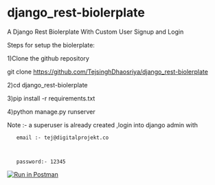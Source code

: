 # django_rest-biolerplate
A Django Rest Biolerplate With Custom User Signup and Login

Steps for setup the biolerplate:

1)Clone the github repository



git clone  https://github.com/TejsinghDhaosriya/django_rest-biolerplate






2)cd django_rest-biolerplate





3)pip install -r requirements.txt



4)python manage.py runserver




Note :- a superuser is already created ,login into django admin with


       email :- tej@digitalprojekt.co
       
       
       
       password:- 12345
       
       
       
  



[![Run in Postman](https://run.pstmn.io/button.svg)](https://app.getpostman.com/run-collection/1e9697ea5bffdbe41457)



